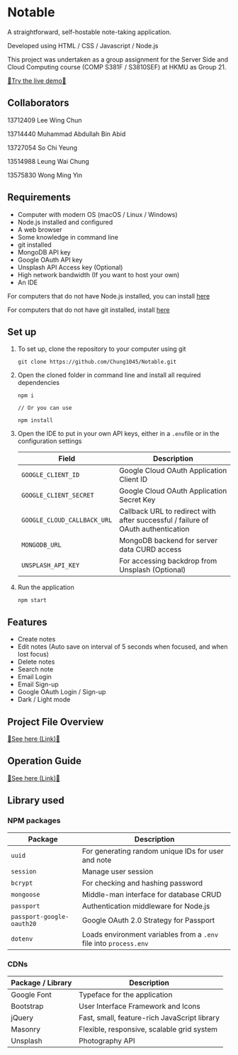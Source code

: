 # Notable

A straightforward, self-hostable note-taking application.

Developed using HTML / CSS / Javascript / Node.js

This project was undertaken as a group assignment for the Server Side and Cloud Computing course (COMP S381F / S3810SEF)
at HKMU as Group 21.

[🔗Try the live demo🔗](https://notable-q2ja.onrender.com)

## Collaborators

13712409 Lee Wing Chun

13714440
Muhammad Abdullah Bin Abid

13727054 So Chi Yeung

13514988 Leung Wai Chung

13575830 Wong Ming Yin

## Requirements

- Computer with modern OS (macOS / Linux / Windows)
- Node.js installed and configured
- A web browser
- Some knowledge in command line
- git installed
- MongoDB API key
- Google OAuth API key
- Unsplash API Access key (Optional)
- High network bandwidth (If you want to host your own)
- An IDE

For computers that do not have Node.js installed, you can install [here](https://nodejs.org/en)

For computers that do not have git installed, install [here](https://git-scm.com/)

## Set up

1. To set up, clone the repository to your computer using git

    ```
    git clone https://github.com/Chung1045/Notable.git
    ```

2. Open the cloned folder in command line and install all required dependencies

    ```
    npm i
    
    // Or you can use
    
    npm install
    ```

3. Open the IDE to put in your own API keys, either in a `.env`file or in the configuration settings

   | Field                       | Description                                                                      |
   |-----------------------------|----------------------------------------------------------------------------------|
   | `GOOGLE_CLIENT_ID`          | Google Cloud OAuth Application Client ID                                         |
   | `GOOGLE_CLIENT_SECRET`      | Google Cloud OAuth Application Secret Key                                        |
   | `GOOGLE_CLOUD_CALLBACK_URL` | Callback URL to redirect with after successful / failure of OAuth authentication |
   | `MONGODB_URL`               | MongoDB backend for server data CURD access                                      |
   | `UNSPLASH_API_KEY`          | For accessing backdrop from Unsplash (Optional)                                  |

4. Run the application

    ```
    npm start
    ```

## Features

- Create notes
- Edit notes (Auto save on interval of 5 seconds when focused, and when lost focus)
- Delete notes
- Search note
- Email Login
- Email Sign-up
- Google OAuth Login / Sign-up
- Dark / Light mode

## Project File Overview

[🔗See here (Link)🔗](docs/projectFileOverview.md)

## Operation Guide

[🔗See here (Link)🔗](docs/operationGuide.md)

## Library used

### NPM packages

| Package                   | Description                                                       |
|---------------------------|-------------------------------------------------------------------|
| `uuid`                    | For generating random unique IDs for user and note                |
| `session`                 | Manage user session                                               |
| `bcrypt`                  | For checking and hashing password                                 |
| `mongoose`                | Middle-man interface for database CRUD                            |
| `passport`                | Authentication middleware for Node.js                             |
| `passport-google-oauth20` | Google OAuth 2.0 Strategy for Passport                            |
| `dotenv`                  | Loads environment variables from a `.env` file into `process.env` |

### CDNs

| Package / Library | Description                                         |
|-------------------|-----------------------------------------------------|
| Google Font       | Typeface for the application                        |
| Bootstrap         | User Interface Framework and Icons                  |
| jQuery            | Fast, small, feature-rich JavaScript library        |
| Masonry           | Flexible, responsive, scalable grid system          |
| Unsplash          | Photography API                                     |
